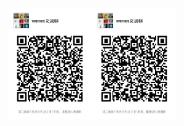 
<center class="half">
    <img src="https://github.com/robin1001/qr/blob/master/wenet.jpeg" width="30%"/><img src="https://github.com/robin1001/qr/blob/master/wenet.jpeg" width="30%"/>
</center>
